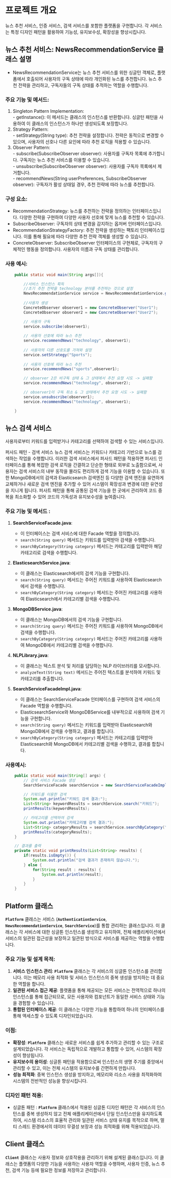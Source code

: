 # 프로젝트 개요
뉴스 추천 서비스, 인증 서비스, 검색 서비스를 포함한 플랫폼을 구현합니다. 각 서비스는 특정 디자인 패턴을 활용하여 기능성, 유지보수성, 확장성을 향상시킵니다.

## 뉴스 추천 서비스: NewsRecommendationService 클래스 설명
- NewsRecommendationService는 뉴스 추천 서비스를 위한 싱글턴 객체로, 플랫폼에서 호출되어 사용자의 구독 상태에 따라 개인화된 뉴스를 추천합니다. 뉴스 추천 전략을 관리하고, 구독자들의 구독 상태를 추적하는 역할을 수행합니다.
### 주요 기능 및 메서드:
  1. Singleton Pattern Implementation:<br>
    - getInstance(): 이 메서드는 클래스의 인스턴스를 반환합니다. 싱글턴 패턴을 사용하여 이 클래스의 인스턴스가 하나만 생성되도록 보장합니다.
  2. Strategy Pattern:<br>
    - setStrategy(String type): 추천 전략을 설정합니다. 전략은 동적으로 변경할 수 있으며, 사용자의 선호나 다른 요인에 따라 추천 로직을 적용할 수 있습니다.
  3. Observer Pattern:<br>
    - subscribe(SubscribeObserver observer): 사용자를 구독자 목록에 추가합니다. 구독자는 뉴스 추천 서비스를 이용할 수 있습니다.<br>
    - unsubscribe(SubscribeObserver observer): 사용자를 구독자 목록에서 제거합니다.<br>
    - recommendNews(String userPreferences, SubscribeObserver observer): 구독자가 활성 상태일 경우, 추천 전략에 따라 뉴스를 추천합니다.<br>
### 구성 요소:
  - RecommendationStrategy: 뉴스를 추천하는 전략을 정의하는 인터페이스입니다. 다양한 전략을 구현하여 다양한 사용자 선호에 맞게 뉴스를 추천할 수 있습니다.
  - SubscribeObserver: 구독자의 상태 변경을 감지하는 옵저버 인터페이스입니다.
  - RecommendationStrategyFactory: 추천 전략을 생성하는 팩토리 인터페이스입니다. 이를 통해 필요에 따라 다양한 추천 전략 객체를 생성할 수 있습니다.
  - ConcreteObserver: SubscribeObserver 인터페이스의 구현체로, 구독자의 구체적인 행동을 정의합니다. 사용자의 이름과 구독 상태를 관리합니다.
### 사용 예시:
```java
    public static void main(String args[]){

        //서비스 인스턴스 획득
        //초기 추천 전략을 technology 분야를 추천하는 것으로 설정
        NewsRecommendationService service = NewsRecommendationService.getInstance();
        
        //사용자 생성
        ConcreteObserver observer1 = new ConcreteObserver("User1");
        ConcreteObserver observer2 = new ConcreteObserver("User2");

        // 사용자 구독
        service.subscribe(observer1);
        
        // 사용자 선호에 따라 뉴스 추천
        service.recommendNews("technology", observer1);
        
        // 사용자의 다른 선호도를 가져와 설정
        service.setStrategy("Sports");
        
        // 사용자 선호에 따라 뉴스 추천
        service.recommendNews("sports",observer1);

        // observer 2은 비구독 상태 & 그 상태에서 추천 요청 시도 -> 실패함
        service.recommendNews("technology", observer2);

        // observer1이 구독 취소 & 그 상태에서 추천 요청 시도 -> 실패함
        service.unsubscribe(observer1);
        service.recommendNews("technology", observer1);

    }
```

## 뉴스 검색 서비스
사용자로부터 키워드를 입력받거나 카테고리를 선택하여 검색할 수 있는 서비스입니다. 

퍼사드 패턴 - 검색 서비스
뉴스 검색 서비스는 키워드나 카테고리 기반으로 뉴스를 검색하는 작업을 수행합니다. 이러한 검색 서비스에서 퍼사드 패턴을 적용하면 퍼사드 인터페이스를 통해 복잡한 검색 로직을 간결하고 단순한 형태로 외부로 노출함으로써, 사용자는 검색 서비스의 내부 동작을 몰라도 편리하게 검색 기능을 이용할 수 있습니다. 또한  MongoDB에서의 검색과 Elasticsearch 검색엔진 등 다양한 검색 엔진을 유연하게 교체하거나 새로운 검색 엔진을 추가할 수 있어 시스템이 확장성과 변경에 대한 유연성을 지니게 됩니다. 퍼사트 패턴을 통해 공통된 검색 기능을 한 곳에서 관리하여 코드 중복을 최소화할 수 있어 코드의 가독성과 유지보수성을 높여줍니다. 

### 주요 기능 및 메서드 :

1. **SearchServiceFacade.java**:
   - 이 인터페이스는 검색 서비스에 대한 Facade 역할을 정의합니다.
   - `search(String query)` 메서드는 키워드를 입력받아 검색을 수행합니다.
   - `searchByCategory(String category)` 메서드는 카테고리를 입력받아 해당 카테고리로 검색을 수행합니다.

2. **ElasticsearchService.java**:
   - 이 클래스는 Elasticsearch에서의 검색 기능을 구현합니다.
   - `search(String query)` 메서드는 주어진 키워드를 사용하여 Elasticsearch에서 검색을 수행합니다.
   - `searchByCategory(String category)` 메서드는 주어진 카테고리를 사용하여 Elasticsearch에서 카테고리별 검색을 수행합니다.

3. **MongoDBService.java**:
   - 이 클래스는 MongoDB에서의 검색 기능을 구현합니다.
   - `search(String query)` 메서드는 주어진 키워드를 사용하여 MongoDB에서 검색을 수행합니다.
   - `searchByCategory(String category)` 메서드는 주어진 카테고리를 사용하여 MongoDB에서 카테고리별 검색을 수행합니다.

4. **NLPLibrary.java**:
   - 이 클래스는 텍스트 분석 및 처리를 담당하는 NLP 라이브러리를 모사합니다.
   - `analyzeText(String text)` 메서드는 주어진 텍스트를 분석하여 키워드 및 카테고리를 추출합니다.

5. **SearchServiceFacadeImpl.java**:
   - 이 클래스는 SearchServiceFacade 인터페이스를 구현하여 검색 서비스의 Facade 역할을 수행합니다.
   - ElasticsearchService와 MongoDBService를 내부적으로 사용하여 검색 기능을 구현합니다.
   - `search(String query)` 메서드는 키워드를 입력받아 Elasticsearch와 MongoDB에서 검색을 수행하고, 결과를 합칩니다.
   - `searchByCategory(String category)` 메서드는 카테고리를 입력받아 Elasticsearch와 MongoDB에서 카테고리별 검색을 수행하고, 결과를 합칩니다.

### 사용예시:
```java
    public static void main(String[] args) {
        // 검색 서비스 Facade 생성
        SearchServiceFacade searchService = new SearchServiceFacadeImpl();

        // 키워드를 이용한 검색
        System.out.println("키워드 검색 결과:");
        List<String> keywordResults = searchService.search("키워드");
        printResults(keywordResults);

        // 카테고리를 선택하여 검색
        System.out.println("카테고리별 검색 결과:");
        List<String> categoryResults = searchService.searchByCategory("카테고리");
        printResults(categoryResults);
    }

    // 결과를 출력
    private static void printResults(List<String> results) {
        if(results.isEmpty()) {
            System.out.println("검색 결과가 존재하지 않습니다.");
        } else {
            for(String result : results) {
                System.out.println(result);
            }
        }
    }
```

## **Platform 클래스**

**`Platform`** 클래스는 서비스 (**`AuthenticationService`**, **`NewsRecommendationService`**, **`SearchService`**)를 통합 관리하는 클래스입니다. 이 클래스는 각 서비스에 대한 싱글톤 인스턴스를 생성하고 유지하여, 전체 애플리케이션에서 서비스의 일관된 접근성을 보장하고 일관된 방식으로 서비스를 제공하는 역할을 수행합니다.

### **주요 기능 및 설계 목적:**

1. **서비스 인스턴스 관리**: **`Platform`** 클래스는 각 서비스의 싱글톤 인스턴스를 관리합니다. 이는 메모리 사용 최적화 및 서비스 인스턴스의 중복 생성을 방지하는 데 중요한 역할을 합니다.
2. **일관된 서비스 접근 제공**: 플랫폼을 통해 제공되는 모든 서비스는 전역적으로 하나의 인스턴스를 통해 접근되므로, 모든 사용자와 컴포넌트가 동일한 서비스 상태와 기능을 경험할 수 있습니다.
3. **통합된 인터페이스 제공**: 이 클래스는 다양한 기능을 통합하여 하나의 인터페이스를 통해 액세스할 수 있도록 디자인되었습니다.

### **이점:**

- **확장성**: **`Platform`** 클래스는 새로운 서비스를 쉽게 추가하고 관리할 수 있는 구조로 설계되었습니다. 각 서비스는 독립적으로 개발하고 통합할 수 있어, 시스템의 확장성이 향상됩니다.
- **유지보수의 용이성**: 싱글톤 패턴을 적용함으로써 인스턴스의 생명 주기를 중앙에서 관리할 수 있고, 이는 전체 시스템의 유지보수를 간편하게 만듭니다.
- **성능 최적화**: 중복 인스턴스 생성을 방지하고, 메모리와 리소스 사용을 최적화하여 시스템의 전반적인 성능을 향상시킵니다.

### 디자인 패턴 적용:

- 싱글톤 패턴 : **`Platform`** 클래스에서 적용된 싱글톤 디자인 패턴은 각 서비스의 인스턴스를 중복 생성하지 않고 전체 애플리케이션에서 단일 인스턴스만을 유지하도록 하여, 시스템 리소스의 효율적 관리와 일관된 서비스 상태 유지를 목적으로 하며, 멀티 스레드 환경에서의 데이터 무결성 보장과 성능 최적화를 위해 적용되었습니다.

## Client 클래스

**`Client`** 클래스는 사용자 정보와 상호작용을 관리하기 위해 설계된 클래스입니다. 이 클래스는 플랫폼의 다양한 기능을 사용하는 사용자 역할을 수행하며, 사용자 인증, 뉴스 추천, 검색 기능 등에 필요한 정보를 저장하고 관리합니다.